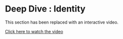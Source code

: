 # Deep Dive : Identity

This section has been replaced with an interactive video.

[Click here to watch the video](https://www.youtube.com/watch?v=vB2h0bjyyS8)

